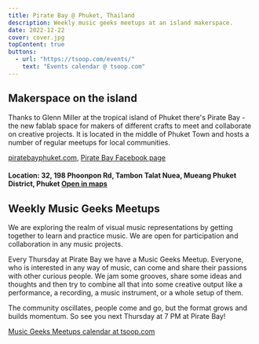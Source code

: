 ```yaml
---
title: Pirate Bay @ Phuket, Thailand
description: Weekly music geeks meetups at an island makerspace.
date: 2022-12-22
cover: cover.jpg
topContent: true
buttons:
  - url: "https://tsoop.com/events/"
    text: "Events calendar @ tsoop.com"
---
```


## Makerspace on the island

Thanks to Glenn Miller at the tropical island of Phuket there's Pirate Bay - the new fablab space for makers of different crafts to meet and collaborate on creative projects. It is located in the middle of Phuket Town and hosts a number of regular meetups for local communities. 

[piratebayphuket.com](https://www.piratebayphuket.com/), [Pirate Bay Facebook page](https://www.facebook.com/piratebayphuket)

#### Location: 32, 198 Phoonpon Rd, Tambon Talat Nuea, Mueang Phuket District, Phuket [Open in maps](https://goo.gl/maps/fNEg5spC2Mj11L1u7)

## Weekly Music Geeks Meetups

We are exploring the realm of visual music representations by getting together to learn and practice music. We are open for participation and collaboration in any music projects.

Every Thursday at Pirate Bay we have a Music Geeks Meetup. Everyone, who is interested in any way of music, can come and share their passions with other curious people. We jam some grooves, share some ideas and thoughts and then try to combine all that into some creative output like a performance, a recording, a music instrument, or a whole setup of them.

The community oscillates, people come and go, but the format grows and builds momentum. So see you next Thursday at 7 PM at Pirate Bay!

[Music Geeks Meetups calendar at tsoop.com](https://tsoop.com/events/)


